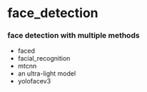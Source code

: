 # face_detection
### face detection with multiple methods
- faced
- facial_recognition
- mtcnn
- an ultra-light model
- yolofacev3
